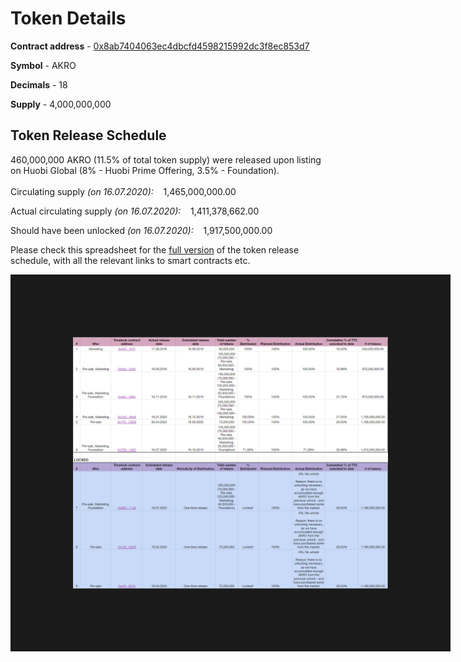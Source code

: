 # Token Details

**Contract address** - [0x8ab7404063ec4dbcfd4598215992dc3f8ec853d7](https://etherscan.io/address/0x8ab7404063ec4dbcfd4598215992dc3f8ec853d7)

**Symbol** - AKRO

**Decimals** - 18

**Supply** - 4,000,000,000


## Token Release Schedule

460,000,000 AKRO (11.5% of total token supply) were released upon listing on Huobi Global (8% - Huobi Prime Offering, 3.5% - Foundation). 
<br/> 
<br/>
Circulating supply *(on 16.07.2020):* &nbsp;&nbsp; 1,465,000,000.00 <br/> 

Actual circulating supply *(on 16.07.2020):* &nbsp;&nbsp; 1,411,378,662.00 <br/>

Should have been unlocked *(on 16.07.2020):* &nbsp;&nbsp; 1,917,500,000.00

Please check this spreadsheet for the [full version](https://docs.google.com/spreadsheets/d/1R7GDIhQeA8SNCl2f5b4rvgzUk0icdsIH6bkhbvnFI3A) of the token release schedule, with all the relevant links to smart contracts etc.

<img src="/images/vesting.png" border='100'/>